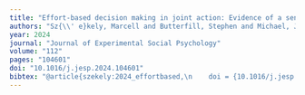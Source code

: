 ```yaml
--- 
title: "Effort-based decision making in joint action: Evidence of a sense of fairness"
authors: "Sz{\\' e}kely, Marcell and Butterfill, Stephen and Michael, John"
year: 2024
journal: "Journal of Experimental Social Psychology"
volume: "112"
pages: "104601"
doi: "10.1016/j.jesp.2024.104601"
bibtex: "@article{szekely:2024_effortbased,\n    doi = {10.1016/j.jesp.2024.104601},\n    url = {https://www.sciencedirect.com/science/article/pii/S0022103124000131},\n    author = {Sz{\\' e}kely, Marcell and Butterfill, Stephen and Michael, John},\n    journal = {Journal of Experimental Social Psychology},\n    year = {2024},\n    month = {may 1},\n    pages = {104601},\n    title = {Effort-based decision making in joint action: Evidence of a sense of fairness},\n    howpublished = {https://www.sciencedirect.com/science/article/pii/S0022103124000131},\n    volume = {112}\n}\n\n"
---
```



